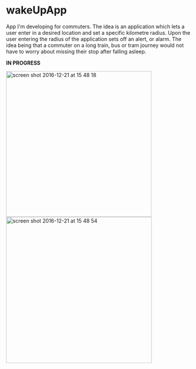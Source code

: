 # wakeUpApp
App I'm developing for commuters. The idea is an application which lets a user enter in a desired location and set a specific kilometre radius. Upon the user entering the radius of the application sets off an alert, or alarm. The idea being that a commuter on a long train, bus or tram journey would not have to worry about missing their stop after falling asleep. 

**IN PROGRESS**



<img width="397" alt="screen shot 2016-12-21 at 15 48 18" src="https://cloud.githubusercontent.com/assets/17220329/21395754/9e4d94d0-c795-11e6-86a8-bb1aba284f1e.png">
<img width="398" alt="screen shot 2016-12-21 at 15 48 54" src="https://cloud.githubusercontent.com/assets/17220329/21395755/a08be080-c795-11e6-8f3a-e39dbf85c09e.png">





